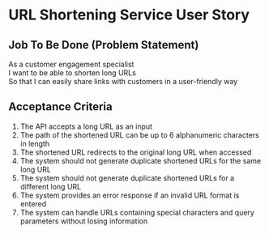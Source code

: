 # URL Shortening Service User Story

## Job To Be Done (Problem Statement)

As a customer engagement specialist  
I want to be able to shorten long URLs  
So that I can easily share links with customers in a user-friendly way

## Acceptance Criteria

1. The API accepts a long URL as an input
2. The path of the shortened URL can be up to 6 alphanumeric characters in length
3. The shortened URL redirects to the original long URL when accessed
4. The system should not generate duplicate shortened URLs for the same long URL
5. The system should not generate duplicate shortened URLs for a different long URL
6. The system provides an error response if an invalid URL format is entered
7. The system can handle URLs containing special characters and query parameters without losing information
